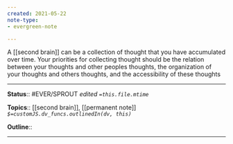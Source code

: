 ```yaml
---
created: 2021-05-22
note-type: 
- evergreen-note

---
```


A [[second brain]] can be a collection of thought that you have accumulated over time. Your priorities for collecting thought should be the relation between your thoughts and other peoples thoughts, the organization of your thoughts and others thoughts, and the accessibility of these thoughts

---

**Status**:: #EVER/SPROUT 
*edited `=this.file.mtime`*

**Topics**:: [[second brain]], [[permanent note]] 
*`$=customJS.dv_funcs.outlinedIn(dv, this)`*

**Outline**::

--- 
